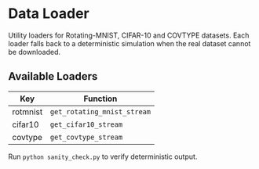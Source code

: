 # Data Loader

Utility loaders for Rotating-MNIST, CIFAR-10 and COVTYPE datasets. Each loader falls back to a deterministic simulation when the real dataset cannot be downloaded.

## Available Loaders

| Key      | Function                     |
|----------|-----------------------------|
| rotmnist | `get_rotating_mnist_stream` |
| cifar10  | `get_cifar10_stream`        |
| covtype  | `get_covtype_stream`        |

Run `python sanity_check.py` to verify deterministic output.
